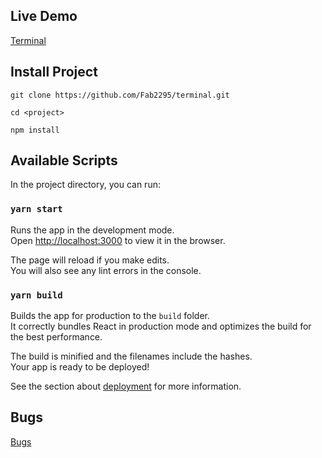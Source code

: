 ## Live Demo

[Terminal](https://fab2295.github.io/terminal/)

## Install Project

`git clone https://github.com/Fab2295/terminal.git`<br />

`cd <project>`<br />

`npm install` <br />

## Available Scripts

In the project directory, you can run:

### `yarn start`

Runs the app in the development mode.<br />
Open [http://localhost:3000](http://localhost:3000) to view it in the browser.

The page will reload if you make edits.<br />
You will also see any lint errors in the console.

### `yarn build`

Builds the app for production to the `build` folder.<br />
It correctly bundles React in production mode and optimizes the build for the best performance.

The build is minified and the filenames include the hashes.<br />
Your app is ready to be deployed!

See the section about [deployment](https://facebook.github.io/create-react-app/docs/deployment) for more information.


## Bugs

[Bugs](https://github.com/Fab2295/terminal/issues)

